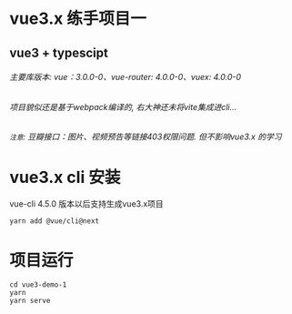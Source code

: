 # vue3.x 练手项目一

## vue3 + typescipt
###### 主要库版本: vue：3.0.0-0、vue-router: 4.0.0-0、vuex: 4.0.0-0
###### 项目貌似还是基于webpack编译的, 右大神还未将vite集成进cli...
###### `注意`: 豆瓣接口：图片、视频预告等链接403权限问题. 但不影响vue3.x 的学习


# vue3.x cli 安装
vue-cli 4.5.0 版本以后支持生成vue3.x项目
```
yarn add @vue/cli@next
```


# 项目运行
```
cd vue3-demo-1
yarn
yarn serve
```
